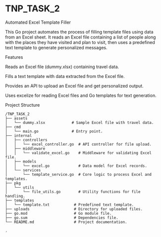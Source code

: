 # TNP_TASK_2
Automated Excel Template Filler

This Go project automates the process of filling template files using data from an Excel sheet. It reads an Excel file containing a list of people along with the places they have visited and plan to visit, then uses a predefined text template to generate personalized messages.

Features

Reads an Excel file (dummy.xlsx) containing travel data.

Fills a text template with data extracted from the Excel file.

Provides an API to upload an Excel file and get personalized output.

Uses excelize for reading Excel files and Go templates for text generation.


Project Structure

```text
/TNP_TASK_2
├── assets
│   └── dummy.xlsx            # Sample Excel file with travel data.
├── cmd
│   └── main.go               # Entry point.
├── internal
│   ├── controllers
│   │   └── excel_controller.go  # API controller for file upload.
│   ├── middleware
│   │   └── validate_excel.go    # Middleware for validating Excel file.
│   ├── models
│   │   └── excel.go             # Data model for Excel records.
│   └── services
│       └── template_service.go  # Core logic to process Excel and templates.
├── pkg
│   └── utils
│       └── file_utils.go        # Utility functions for file handling.
├── templates
│   └── template.txt           # Predefined text template.
├── uploads                    # Directory for uploaded files.
├── go.mod                     # Go module file.
├── go.sum                     # Dependencies file.
└── README.md                  # Project documentation.

.
```
